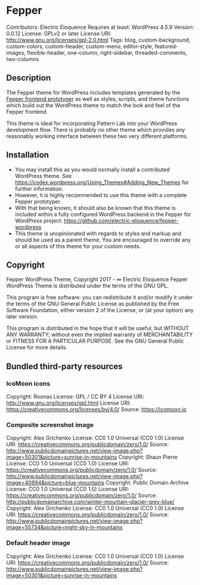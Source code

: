 # Fepper

Contributors: Electric Eloquence
Requires at least: WordPress 4.5.9
Version: 0.0.12
License: GPLv2 or later
License URI: http://www.gnu.org/licenses/gpl-2.0.html
Tags: blog, custom-background, custom-colors, custom-header, custom-menu, editor-style, featured-images, flexible-header, one-column, right-sidebar, threaded-comments, two-columns

## Description

The Fepper theme for WordPress includes templates generated by the 
[Fepper frontend prototyper](https://github.com/electric-eloquence/fepper-wordpress) 
as well as styles, scripts, and theme functions which build out the WordPress 
theme to match the look and feel of the Fepper frontend.

This theme is ideal for incorporating Pattern Lab into your WordPress 
development flow. There is probably no other theme which provides any 
reasonably working interface between these two very different platforms.

## Installation

* You may install this as you would normally install a contributed WordPress 
  theme. See https://codex.wordpress.org/Using_Themes#Adding_New_Themes 
  for further information.
* However, it is highly recommended to use this theme with a complete Fepper 
  prototyper.
* With that being known, it should also be known that this theme is included 
  within a fully configured WordPress backend in the Fepper for WordPress 
  project: https://github.com/electric-eloquence/fepper-wordpress 
* This theme is unopinionated with regards to styles and markup and should be 
  used as a parent theme. You are encouraged to override any or all aspects of 
  this theme for your custom needs.

## Copyright

Fepper WordPress Theme, Copyright 2017 - ∞ Electric Eloquence
Fepper WordPress Theme is distributed under the terms of the GNU GPL.

This program is free software: you can redistribute it and/or modify
it under the terms of the GNU General Public License as published by
the Free Software Foundation, either version 2 of the License, or
(at your option) any later version.

This program is distributed in the hope that it will be useful,
but WITHOUT ANY WARRANTY; without even the implied warranty of
MERCHANTABILITY or FITNESS FOR A PARTICULAR PURPOSE. See the
GNU General Public License for more details.

## Bundled third-party resources

### IcoMoon icons
Copyright: Roonas
License: GPL / CC BY 4
License URI: http://www.gnu.org/licenses/gpl.html
License URI: https://creativecommons.org/licenses/by/4.0/
Source: https://icomoon.io

### Composite screenshot image
Copyright: Alex Grichenko
License: CC0 1.0 Universal (CC0 1.0)
License URI: https://creativecommons.org/publicdomain/zero/1.0/
Source: http://www.publicdomainpictures.net/view-image.php?image=50301&picture=sunrise-in-mountains
Copyright: Shaun Pierre
License: CC0 1.0 Universal (CC0 1.0)
License URI: https://creativecommons.org/publicdomain/zero/1.0/
Source: http://www.publicdomainpictures.net/view-image.php?image=40694&picture=blue-mountains
Copyright: Public Domain Archive
License: CC0 1.0 Universal (CC0 1.0)
License URI: https://creativecommons.org/publicdomain/zero/1.0/
Source: http://publicdomainarchive.com/winter-mountain-glacier-grey-blue/
Copyright: Alex Grichenko
License: CC0 1.0 Universal (CC0 1.0)
License URI: https://creativecommons.org/publicdomain/zero/1.0/
Source: http://www.publicdomainpictures.net/view-image.php?image=55734&picture=night-sky-in-mountains

### Default header image
Copyright: Alex Grichenko
License: CC0 1.0 Universal (CC0 1.0)
License URI: https://creativecommons.org/publicdomain/zero/1.0/
Source: http://www.publicdomainpictures.net/view-image.php?image=50301&picture=sunrise-in-mountains
